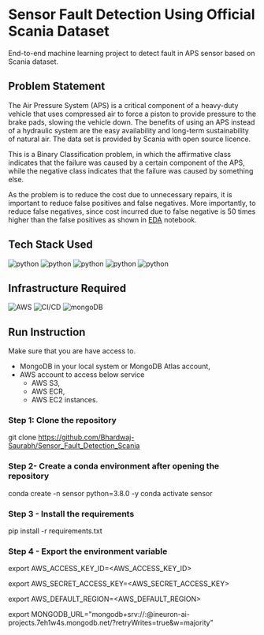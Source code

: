 # Sensor Fault Detection Using Official Scania Dataset
End-to-end machine learning project to detect fault in APS sensor based on Scania dataset. 

## Problem Statement
The Air Pressure System (APS) is a critical component of a heavy-duty vehicle that uses compressed air to force a piston to provide pressure to the brake pads, slowing the vehicle down. The benefits of using an APS instead of a hydraulic system are the easy availability and long-term sustainability of natural air. The data set is provided by Scania with open source licence.

This is a Binary Classification problem, in which the affirmative class indicates that the failure was caused by a certain component of the APS, while the negative class indicates that the failure was caused by something else.

As the problem is to reduce the cost due to unnecessary repairs, it is important to reduce false positives and false negatives. More importantly, to reduce false negatives, since cost incurred due to false negative is 50 times higher than the false positives as shown in [EDA](https://github.com/Bhardwaj-Saurabh/Sensor_Fault_Detection_Scania/blob/master/notebooks/Scania_APS_failure_prediction.ipynb) notebook.

## Tech Stack Used
![python](https://user-images.githubusercontent.com/25181517/192108891-d86b6220-e232-423a-bf5f-90903e6887c3.png) ![python](https://user-images.githubusercontent.com/25181517/183914128-3fc88b4a-4ac1-40e6-9443-9a30182379b7.png) ![python](https://user-images.githubusercontent.com/25181517/192108374-8da61ba1-99ec-41d7-80b8-fb2f7c0a4948.png) ![python](https://user-images.githubusercontent.com/25181517/183423507-c056a6f9-1ba8-4312-a350-19bcbc5a8697.png) ![python](https://user-images.githubusercontent.com/25181517/117207330-263ba280-adf4-11eb-9b97-0ac5b40bc3be.png) 

## Infrastructure Required
![AWS](https://user-images.githubusercontent.com/25181517/183896132-54262f2e-6d98-41e3-8888-e40ab5a17326.png) ![CI/CD](https://user-images.githubusercontent.com/25181517/183868728-b2e11072-00a5-47e2-8a4e-4ebbb2b8c554.png) ![mongoDB](https://user-images.githubusercontent.com/25181517/182884177-d48a8579-2cd0-447a-b9a6-ffc7cb02560e.png) 

## Run Instruction
Make sure that you are have access to.

- MongoDB in your local system or MongoDB Atlas account,
- AWS account to access below service
  - AWS S3, 
  - AWS ECR, 
  - AWS EC2 instances.

### Step 1: Clone the repository

git clone https://github.com/Bhardwaj-Saurabh/Sensor_Fault_Detection_Scania

### Step 2- Create a conda environment after opening the repository

conda create -n sensor python=3.8.0 -y
conda activate sensor

### Step 3 - Install the requirements

pip install -r requirements.txt

### Step 4 - Export the environment variable

export AWS_ACCESS_KEY_ID=<AWS_ACCESS_KEY_ID>

export AWS_SECRET_ACCESS_KEY=<AWS_SECRET_ACCESS_KEY>

export AWS_DEFAULT_REGION=<AWS_DEFAULT_REGION>

export MONGODB_URL="mongodb+srv://<username>:<password>@ineuron-ai-projects.7eh1w4s.mongodb.net/?retryWrites=true&w=majority"